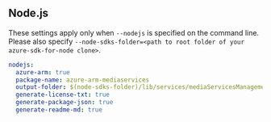 ## Node.js

These settings apply only when `--nodejs` is specified on the command line.
Please also specify `--node-sdks-folder=<path to root folder of your azure-sdk-for-node clone>`.

``` yaml $(nodejs)
nodejs:
  azure-arm: true
  package-name: azure-arm-mediaservices
  output-folder: $(node-sdks-folder)/lib/services/mediaServicesManagement
  generate-license-txt: true
  generate-package-json: true
  generate-readme-md: true
```
